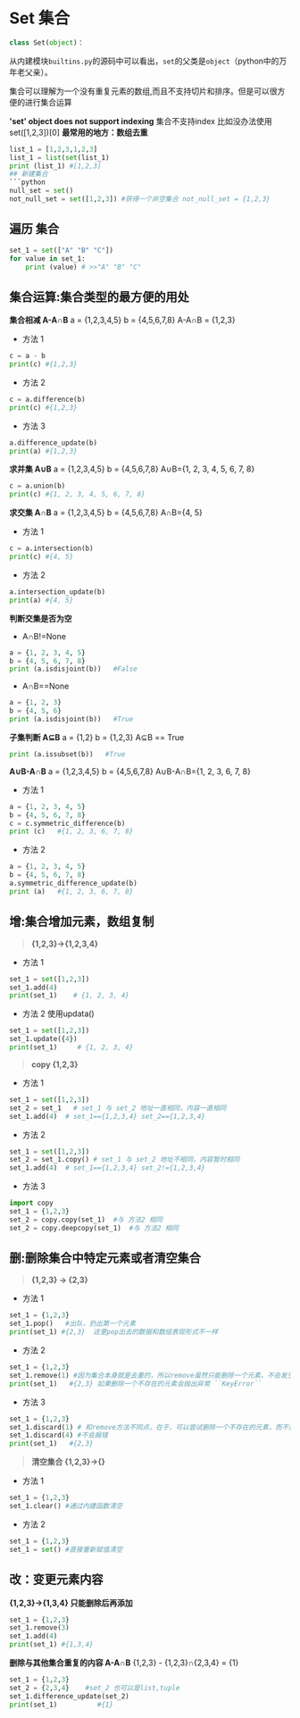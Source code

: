 Set 集合 
===
```python
class Set(object)：
```
从内建模块``builtins.py``的源码中可以看出，``set``的父类是``object``（python中的万年老父亲）。

集合可以理解为一个没有重复元素的数组,而且不支持切片和排序。但是可以很方便的进行集合运算

**'set' object does not support indexing**
集合不支持index 比如没办法使用 set([1,2,3])[0]
**最常用的地方：数组去重**
```python
list_1 = [1,2,3,1,2,3]
list_1 = list(set(list_1)
print (list_1) #[1,2,3]
## 新建集合
```python
null_set = set()
not_null_set = set([1,2,3]) #获得一个非空集合 not_null_set = {1,2,3}
```
## 遍历 集合
```python
set_1 = set(["A" "B" "C"])
for value in set_1:
    print (value) # >>"A" "B" "C"
```
## 集合运算:集合类型的最方便的用处
**集合相减 A-A∩B**
a = {1,2,3,4,5}
b = {4,5,6,7,8} 
A-A∩B = {1,2,3}
+ 方法 1
```python
c = a - b
print(c) #{1,2,3}
```
+ 方法 2
```python
c = a.difference(b)
print(c) #{1,2,3}
```
+ 方法 3
```python
a.difference_update(b)
print(a) #{1,2,3}
```
**求并集 A∪B**
a = {1,2,3,4,5}
b = {4,5,6,7,8}
 A∪B={1, 2, 3, 4, 5, 6, 7, 8}
```python
c = a.union(b)
print(c) #{1, 2, 3, 4, 5, 6, 7, 8}
```
**求交集 A∩B**
a = {1,2,3,4,5}
b = {4,5,6,7,8}
A∩B={4, 5}
+ 方法 1
```python
c = a.intersection(b)
print(c) #{4, 5}
```
+ 方法 2
```python
a.intersection_update(b)
print(a) #{4, 5}
```
**判断交集是否为空**
+  A∩B!=None
```python
a = {1, 2, 3, 4, 5}
b = {4, 5, 6, 7, 8}
print (a.isdisjoint(b))   #False
```
+  A∩B==None
```python
a = {1, 2, 3}
b = {4, 5, 6}
print (a.isdisjoint(b))   #True
```
**子集判断 A⊆B**
a = {1,2}
b = {1,2,3}
A⊆B == True
```python
print (a.issubset(b))   #True
```
**A∪B-A∩B**
a = {1,2,3,4,5}
b = {4,5,6,7,8}
A∪B-A∩B={1, 2, 3, 6, 7, 8}
+ 方法 1
```python
a = {1, 2, 3, 4, 5}
b = {4, 5, 6, 7, 8}
c = c.symmetric_difference(b)
print (c)   #{1, 2, 3, 6, 7, 8}
```
+ 方法 2
```python
a = {1, 2, 3, 4, 5}
b = {4, 5, 6, 7, 8}
a.symmetric_difference_update(b)
print (a)   #{1, 2, 3, 6, 7, 8}
```



## 增:集合增加元素，数组复制
>**{1,2,3}->{1,2,3,4}**
+ 方法 1
```python
set_1 = set([1,2,3])
set_1.add(4)
print(set_1)    # {1, 2, 3, 4} 
```
+ 方法 2 使用updata()
```python 
set_1 = set([1,2,3])
set_1.update({4})
print(set_1)     # {1, 2, 3, 4} 
```
>**copy {1,2,3}**
+ 方法 1
```python
set_1 = set([1,2,3])
set_2 = set_1   # set_1 与 set_2 地址一直相同，内容一直相同
set_1.add(4)  # set_1=={1,2,3,4} set_2=={1,2,3,4}
```
+ 方法 2
```python
set_1 = set([1,2,3])
set_2 = set_1.copy() # set_1 与 set_2 地址不相同，内容暂时相同
set_1.add(4)  # set_1=={1,2,3,4} set_2!={1,2,3,4}
```
+ 方法 3
```python
import copy
set_1 = {1,2,3}
set_2 = copy.copy(set_1)  #与 方法2 相同
set_2 = copy.deepcopy(set_1)  #与 方法2 相同
```
## 删:删除集合中特定元素或者清空集合
>**{1,2,3} -> {2,3}**
+ 方法 1
```python
set_1 = {1,2,3}
set_1.pop()   #出队，扔出第一个元素  
print(set_1) #{2,3}  这里pop出去的数据和数组表现形式不一样
```
+ 方法 2
```python
set_1 = {1,2,3}
set_1.remove(1) #因为集合本身就是去重的，所以remove虽然只能删除一个元素，不会发生有2个相同元素只删除1个的情况
print(set_1)   #{2,3} 如果删除一个不存在的元素会抛出异常 ``KeyError``
```
+ 方法 3
```python
set_1 = {1,2,3}
set_1.discard(1) # 和remove方法不同点，在于，可以尝试删除一个不存在的元素，而不会报错
set_1.discard(4) #不会报错
print(set_1)   #{2,3} 
```

>**清空集合 {1,2,3}->{}**
+ 方法 1
```python
set_1 = {1,2,3}
set_1.clear() #通过内建函数清空
```
+ 方法 2
```python
set_1 = {1,2,3}
set_1 = set() #直接重新赋值清空
```
## 改：变更元素内容
**{1,2,3}->{1,3,4} 只能删除后再添加**
```python
set_1 = {1,2,3}
set_1.remove(3)
set_1.add(4)
print(set_1) #{1,3,4}
```
**删除与其他集合重复的内容 A-A∩B**
{1,2,3} - {1,2,3}∩{2,3,4} = {1}
```python
set_1 = {1,2,3}
set_2 = {2,3,4}    #set_2 也可以是list,tuple
set_1.difference_update(set_2)
print(set_1)          #{1}
```


